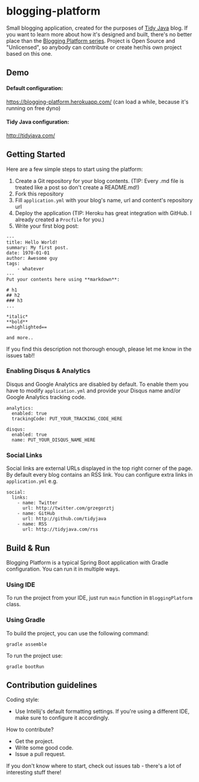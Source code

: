 # blogging-platform

Small blogging application, created for the purposes of [Tidy Java](http://tidyjava.com) blog. If you want to learn more
about how it's designed and built, there's no better place than the
[Blogging Platform series](http://tidyjava.com/tag/blogging-platform/). Project is Open Source
and "Unlicensed", so anybody can contribute or create her/his own project based on this one.

## Demo

#### Default configuration:
https://blogging-platform.herokuapp.com/
(can load a while, because it's running on free dyno)

#### Tidy Java configuration:
http://tidyjava.com/

## Getting Started
Here are a few simple steps to start using the platform:

1. Create a Git repository for your blog contents. (TIP: Every .md file is treated like a post so don't create a README.md!)
2. Fork this repository
3. Fill `application.yml` with your blog's name, url and content's repository url
4. Deploy the application (TIP: Heroku has great integration with GitHub. I already created a `Procfile` for you.)
5. Write your first blog post:
```
---
title: Hello World!
summary: My first post.
date: 1970-01-01
author: Awesome guy
tags:
    - whatever
---
Put your contents here using **markdown**:

# h1
## h2
### h3
...

*italic*
**bold**
==highlighted==

and more..
```

If you find this description not thorough enough, please let me know in the issues tab!!

### Enabling Disqus & Analytics
Disqus and Google Analytics are disabled by default. To enable them you have to modify `application.yml` and provide your Disqus name and/or Google Analytics tracking code.

```
analytics:
  enabled: true
  trackingCode: PUT_YOUR_TRACKING_CODE_HERE

disqus:
  enabled: true
  name: PUT_YOUR_DISQUS_NAME_HERE
```

### Social Links
Social links are external URLs displayed in the top right corner of the page. By default every blog contains an RSS link. You can configure extra links in `application.yml` e.g.

```
social:
  links:
    - name: Twitter
      url: http://twitter.com/grzegorztj
    - name: GitHub
      url: http://github.com/tidyjava
    - name: RSS
      url: http://tidyjava.com/rss
```

## Build & Run
Blogging Platform is a typical Spring Boot application with Gradle configuration. You can run it in multiple ways.

### Using IDE
To run the project from your IDE, just run `main` function in `BloggingPlatform` class.

### Using Gradle
To build the project, you can use the following command:
```
gradle assemble
```

To run the project use:
```
gradle bootRun
```

## Contribution guidelines
Coding style:
* Use Intellij's default formatting settings. If you're using a different IDE, make sure to configure it accordingly.

How to contribute?
* Get the project.
* Write some good code.
* Issue a pull request.

If you don't know where to start, check out issues tab - there's a lot of interesting stuff there!
